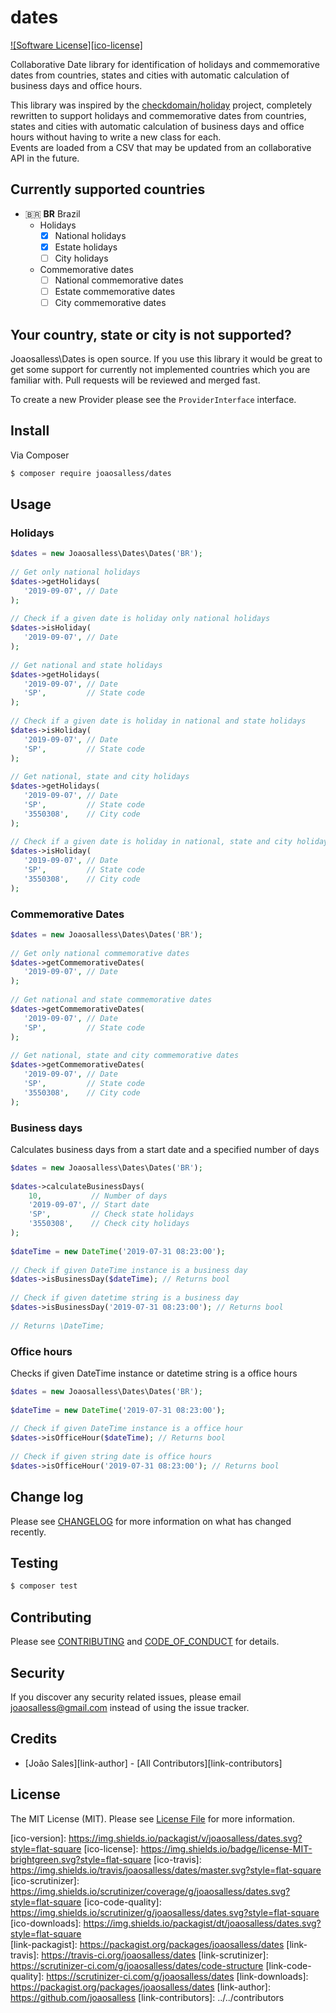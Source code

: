 
  
# dates   
[![Software License][ico-license]](LICENSE.md)    
  
Collaborative Date library for identification of holidays and commemorative dates from countries, states and cities with automatic calculation of business days and office hours.  
  
This library was inspired by the [checkdomain/holiday](https://github.com/checkdomain/Holiday) project, completely rewritten to support holidays and commemorative dates from countries, states and cities with automatic calculation of business days and office hours without having to write a new class for each.  
Events are loaded from a CSV that may be updated from an collaborative API in the future.    
  
## Currently supported countries  

- 🇧🇷 **BR** Brazil  
  - Holidays
      - [x] National holidays
      - [x] Estate holidays
      - [ ] City holidays
  - Commemorative dates
      - [ ] National commemorative dates
      - [ ] Estate commemorative dates
      - [ ] City commemorative dates  
  
## Your country, state or city is not supported?  
  
Joaosalless\Dates is open source. If you use this library it would be great to get some support for currently not implemented countries which you are familiar with. Pull requests will be reviewed and merged fast.  
  
To create a new Provider please see the `ProviderInterface` interface.  
  
## Install    
 Via Composer    
    
``` bash    
$ composer require joaosalless/dates    
```    
    
## Usage    
 ### Holidays    
 ``` php    
$dates = new Joaosalless\Dates\Dates('BR');    
    
// Get only national holidays    
$dates->getHolidays(    
    '2019-09-07', // Date    
);    
    
// Check if a given date is holiday only national holidays    
$dates->isHoliday(    
    '2019-09-07', // Date    
);    
    
// Get national and state holidays    
$dates->getHolidays(    
    '2019-09-07', // Date    
    'SP',         // State code    
);    
    
// Check if a given date is holiday in national and state holidays    
$dates->isHoliday(    
    '2019-09-07', // Date    
    'SP',         // State code    
);    
    
// Get national, state and city holidays    
$dates->getHolidays(    
    '2019-09-07', // Date    
    'SP',         // State code    
    '3550308',    // City code    
);    
    
// Check if a given date is holiday in national, state and city holidays    
$dates->isHoliday(    
    '2019-09-07', // Date    
    'SP',         // State code    
    '3550308',    // City code    
);    
```    
    
### Commemorative Dates    
 ``` php    
$dates = new Joaosalless\Dates\Dates('BR');    
    
// Get only national commemorative dates    
$dates->getCommemorativeDates(    
    '2019-09-07', // Date    
);    
    
// Get national and state commemorative dates    
$dates->getCommemorativeDates(    
    '2019-09-07', // Date    
    'SP',         // State code    
);    
    
// Get national, state and city commemorative dates    
$dates->getCommemorativeDates(    
    '2019-09-07', // Date    
    'SP',         // State code    
    '3550308',    // City code    
);    
```    
    
### Business days    
 Calculates business days from a start date and a specified number of days    
    
``` php    
$dates = new Joaosalless\Dates\Dates('BR');    
    
$dates->calculateBusinessDays(    
    10,           // Number of days    
    '2019-09-07', // Start date    
    'SP',         // Check state holidays    
    '3550308',    // Check city holidays    
);    
  
$dateTime = new DateTime('2019-07-31 08:23:00');    
  
// Check if given DateTime instance is a business day    
$dates->isBusinessDay($dateTime); // Returns bool   
    
// Check if given datetime string is a business day    
$dates->isBusinessDay('2019-07-31 08:23:00'); // Returns bool  
    
// Returns \DateTime;    
```    
    
### Office hours    
 Checks if given DateTime instance or datetime string is a office hours    
    
``` php    
$dates = new Joaosalless\Dates\Dates('BR');    
    
$dateTime = new DateTime('2019-07-31 08:23:00');    
    
// Check if given DateTime instance is a office hour    
$dates->isOfficeHour($dateTime); // Returns bool  
    
// Check if given string date is office hours    
$dates->isOfficeHour('2019-07-31 08:23:00'); // Returns bool  
```    
    
## Change log    
 Please see [CHANGELOG](CHANGELOG.md) for more information on what has changed recently.    
    
## Testing    
 ``` bash    
$ composer test    
```    
    
## Contributing    
 Please see [CONTRIBUTING](CONTRIBUTING.md) and [CODE_OF_CONDUCT](CODE_OF_CONDUCT.md) for details.    
    
## Security    
 If you discover any security related issues, please email joaosalless@gmail.com instead of using the issue tracker.    
    
## Credits    
 - [João Sales][link-author] - [All Contributors][link-contributors]    
 ## License    
 The MIT License (MIT). Please see [License File](LICENSE.md) for more information.    
    
[ico-version]: https://img.shields.io/packagist/v/joaosalless/dates.svg?style=flat-square [ico-license]: https://img.shields.io/badge/license-MIT-brightgreen.svg?style=flat-square [ico-travis]: https://img.shields.io/travis/joaosalless/dates/master.svg?style=flat-square [ico-scrutinizer]: https://img.shields.io/scrutinizer/coverage/g/joaosalless/dates.svg?style=flat-square [ico-code-quality]: https://img.shields.io/scrutinizer/g/joaosalless/dates.svg?style=flat-square [ico-downloads]: https://img.shields.io/packagist/dt/joaosalless/dates.svg?style=flat-square    
 [link-packagist]: https://packagist.org/packages/joaosalless/dates [link-travis]: https://travis-ci.org/joaosalless/dates [link-scrutinizer]: https://scrutinizer-ci.com/g/joaosalless/dates/code-structure [link-code-quality]: https://scrutinizer-ci.com/g/joaosalless/dates [link-downloads]: https://packagist.org/packages/joaosalless/dates [link-author]: https://github.com/joaosalless [link-contributors]: ../../contributors
